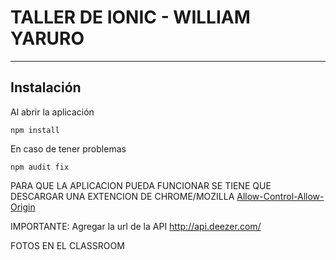 # TALLER DE IONIC - WILLIAM YARURO
----
## Instalación

Al abrir la aplicación

```
npm install
````
En caso de tener problemas

```
npm audit fix
````
PARA QUE LA APLICACION PUEDA FUNCIONAR SE TIENE QUE DESCARGAR UNA EXTENCION DE CHROME/MOZILLA [Allow-Control-Allow-Origin](https://chrome.google.com/webstore/detail/local-cors/bhachhlaofmplbfnefenmlnflolelkff)

IMPORTANTE: Agregar la url de la API http://api.deezer.com/

FOTOS EN EL CLASSROOM
